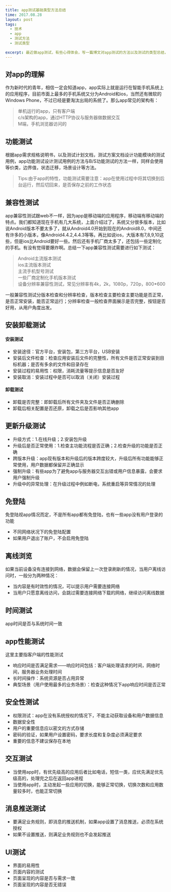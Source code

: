 ```yaml
---
title: app测试基础类型方法总结
time: 2017.08.28
layout: post
tags:
  - 技术
  - app
  - 测试方法
  - 测试类型

excerpt: 最近做app测试，有些心得体会，写一篇博文对app测试的方法以及测试的类型总结，还有我自己的一些理解，供以后参详。
---
```

## 对app的理解
作为新时代的青年，相信一定会知道app，app实际上就是运行在智能手机系统上的应用程序，目前市面上最多的手机系统又分为Android和ios，当然还有微软的Windows Phone，不过已经是要淘汰出局的系统了。那么app常见的架构有：<br/>
> 单机运行的app，只有客户端<br/>
> c/s架构的app，通过HTTP协议与服务器做数据交互<br/>
> M端，手机浏览器访问的

## 功能测试
根据app需求规格说明书，以及测试计划文档，测试方案文档设计功能模块的测试用例，app功能测试设计测试用例的方法与B/S功能测试的方法一样，同样会使用等价类，边界值，状态迁移，场景设计等方法。<br/>
> Tips:由于app的特性，功能测试需要注意：app在使用过程中将其切换到后台运行，然后切回来，是否保存之前的工作状态

## 兼容性测试
app兼容性测试跟web不一样，因为app是移动端的应用程序，移动端有移动端的特点。我们都知道现在手机有几大系统，上面介绍过了，系统又分很多版本，比如说Android版本不要太多了，就从Android4.0开始到现在的Android8.0，中间还有许多的小版本，像Android4.4.2,4.4.3等等。再比如说ios，大版本有7,8,9,10这些，但是ios比Android要好一些。然后还有手机厂商太多了，还包括一些定制化的手机。有没有觉得要爆炸啊。总结一下app兼容性测试需要进行如下测试：<br/>
> Android主流版本测试<br/>
> ios主流版本测试<br/>
> 主流手机型号测试<br/>
> 一些厂商定制化手机版本测试<br/>
> 设备分辨率兼容性测试，常见分辨率有4k，2k，1080p，720p，800*600

一般兼容性测试分版本检查和分辨率检查，版本检查主要检查主要功能是否正常，是否正常安装，能否正常运行；分辨率检查一般检查界面展示是否完整，按钮是否好用，从用户角度出发。<br/>
## 安装卸载测试
#### 安装测试
- 安装途径：官方平台，安装包，第三方平台，USB安装
- 安装后文件检查：检查应用安装后文件的完整性，所有文件是否正常安装到目标机器；是否有多余的文件和目录存在
- 安装过程的易用性：权限，消耗流量等提示信息是否友好
- 安装取消：安装过程中是否可以取消（关闭）安装过程

#### 卸载测试
- 卸载是否完整：即卸载后所有文件夹及文件是否正确删除
- 卸载后相关配置是否还原，卸载之后是否影响其他app

## 更新升级测试
- 升级方式：1.在线升级；2.安装包升级
- 升级后是否正常使用：1.检查主功能流程是否正确；2.检查升级的功能是否正确
- 跨版本升级：app现有版本和升级后的版本跨度较大，升级后所有功能能够正常使用，用户数据都保留并正确显示
- 强制升级：有些app为了避免app与服务器交互出错或用户信息暴露，会要求用户强制升级
- 升级中的异常处理：在升级过程中例如断电，系统重启等异常情况的处理

## 免登陆
免登陆视app情况而定，不是所有app都有免登陆，也有一些app没有用户登录的功能<br/>
- 不同网络状况下的免登陆配置
- 如果用户退出了账户，不会启用免登陆

## 离线浏览
如果当前设备没有连接到网络，数据会保留上一次登录刷新的情况，当用户离线访问时，一般分为两种情况：<br/>
- 当内容是有时效性的情况，可以提示用户需要连接网络
- 当用户只愿意离线访问，会跳过需要连接网络下载的网络，继续访问离线数据

## 时间测试
app时间是否与系统时间一致

## app性能测试
这里主要指客户端的性能测试<br/>
- 响应时间是否满足需求——响应时间包括：客户端处理请求的时间，网络时间，服务器业务处理时间
- 长时间操作：系统资源是否占用异常
- 典型场景（用户使用最多的业务场景）：检查这种情况下app响应时间是否正常

## 安全性测试
- 权限测试：app在没有系统授权的情况下，不能主动获取设备和用户数据信息
- 数据安全性
- 用户的重要信息应以密文的方式存储
- 密码的验证，如果用户设置密码，要求长度和复杂度必须满足要求
- 重要的信息不建议保存在本地

## 交互测试
- 当使用app时，有优先级高的应用后者比如电话，短信一类，应优先满足优先级高的，处理完之后在返回app进程
- 当使用app时，主动发起一些应用的切换，能够正常切换，切换次数和应用数量较多时，也能正常切换

## 消息推送测试
- 要满足业务规则，即消息的推送机制，如果app设置了消息推送，必须在系统授权
- 如果不设置推送，则满足业务规则也不会发起推送

## UI测试
- 界面的易用性
- 页面内容的测试
- 页面呈现的内容是否与需求一致
- 页面呈现的内容是否无错误

